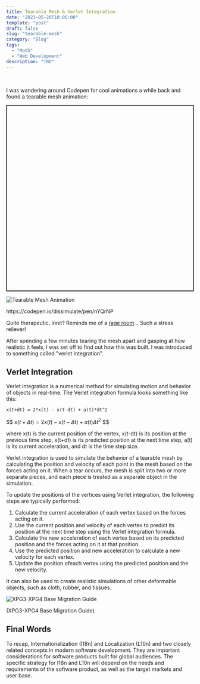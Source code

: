 ```yaml
---
title: Tearable Mesh & Verlet Integration
date: "2023-05-20T18:06:00"
template: "post"
draft: false
slug: "tearable-mesh"
category: "Blog"
tags:
  - "Math"
  - "Web Development"
description: "TBD"
---
```


<br>

I was wandering around Codepen for cool animations a while back and found a tearable mesh animation:

<div>
<p class="codepen" data-height="500" data-default-tab="html,result" data-slug-hash="nYQrNP" data-editable="true" data-user="dissimulate" style="height: 500px; box-sizing: border-box; display: flex; align-items: center; justify-content: center; border: 2px solid;">
</p>
<script async src="https://cpwebassets.codepen.io/assets/embed/ei.js"></script>
</div>

![Tearable Mesh Animation](/media/tearable-mesh.gif)
<figcaption>https://codepen.io/dissimulate/pen/nYQrNP</figcaption>

Quite therapeutic, innit? Reminds me of a [rage room](https://en.wikipedia.org/wiki/Rage_room)... Such a stress reliever!

After spending a few minutes tearing the mesh apart and gasping at how realistic it feels, I was set off to find out how this was built. I was introduced to something called "verlet integration".

## Verlet Integration

Verlet integration is a numerical method for simulating motion and behavior of objects in real-time. The Verlet integration formula looks something like this:

```
x(t+dt) = 2*x(t) - x(t-dt) + a(t)*dt^2
```
$$
$x(t + \Delta t) = 2x(t) - x(t - \Delta t) + a(t) \Delta t^2$
$$


where x(t) is the current position of the vertex, x(t-dt) is its position at the previous time step, x(t+dt) is its predicted position at the next time step, a(t) is its current acceleration, and dt is the time step size.

Verlet integration is used to simulate the behavior of a tearable mesh by calculating the position and velocity of each point in the mesh based on the forces acting on it.  When a tear occurs, the mesh is split into two or more separate pieces, and each piece is treated as a separate object in the simulation. 

To update the positions of the vertices using Verlet integration, the following steps are typically performed:

1. Calculate the current acceleration of each vertex based on the forces acting on it.
2. Use the current position and velocity of each vertex to predict its position at the next time step using the Verlet integration formula.
3. Calculate the new acceleration of each vertex based on its predicted position and the forces acting on it at that position.
4. Use the predicted position and new acceleration to calculate a new velocity for each vertex.
5. Update the position ofeach vertex using the predicted position and the new velocity.

It can also be used to create realistic simulations of other deformable objects, such as cloth, rubber, and tissues.


![XPG3-XPG4 Base Migration Guide](/media/xpg.png)
<figcaption>(XPG3-XPG4 Base Migration Guide)</figcaption>

## Final Words 

To recap, Internationalization (I18n) and Localization (L10n) and two closely related concepts in modern software development. They are important considerations for software products built for global audiences. The specific strategy for I18n and L10n will depend on the needs and requirements of the software product, as well as the target markets and user base. 

<br>